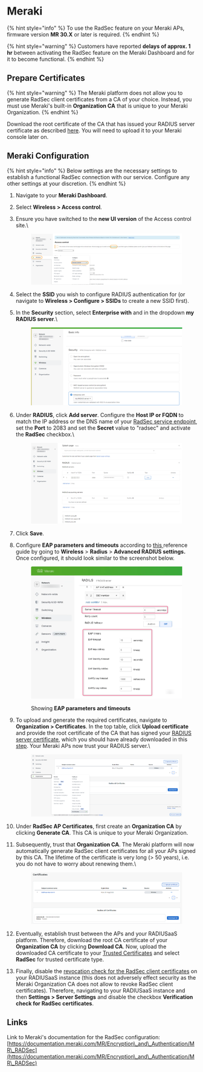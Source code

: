 # Meraki

{% hint style="info" %}
To use the RadSec feature on your Meraki APs, firmware version **MR 30.X** or later is required.
{% endhint %}

{% hint style="warning" %}
Customers have reported **delays of approx. 1 hr** between activating the RadSec feature on the Meraki Dashboard and for it to become functional.
{% endhint %}

## Prepare Certificates

{% hint style="warning" %}
The Meraki platform does not allow you to generate RadSec client certificates from a CA of your choice. Instead, you must use Meraki's built-in **Organization CA** that is unique to your Meraki Organization.
{% endhint %}

Download the root certificate of the CA that has issued your RADIUS server certificate as described [here](../../../admin-portal/settings/settings-server.md#download). You will need to upload it to your Meraki console later on.

## Meraki Configuration

{% hint style="info" %}
Below settings are the necessary settings to establish a functional RadSec connection with our service. Configure any other settings at your discretion.
{% endhint %}

1. Navigate to your **Meraki Dashboard**.
2. Select **Wireless > Access control**.
3.  Ensure you have switched to the **new UI version** of the Access control site.\


    <figure><img src="../../../../.gitbook/assets/Bild-1-Edited (2).png" alt=""><figcaption></figcaption></figure>
4. Select the **SSID** you wish to configure RADIUS authentication for (or navigate to **Wireless > Configure > SSIDs** to create a new SSID first).
5.  In the **Security** section, select **Enterprise with** and in the dropdown **my RADIUS server**.\


    <figure><img src="../../../../.gitbook/assets/Bild-2-Edited.png" alt=""><figcaption></figcaption></figure>
6.  Under **RADIUS**, click **Add server**. Configure the **Host IP or FQDN** to match the IP address or the DNS name of your [RadSec service endpoint](../../../admin-portal/settings/settings-server.md#properties), set the **Port** to 2083 and  set the **Secret** value to "radsec" and activate the **RadSec** checkbox.\


    <figure><img src="../../../../.gitbook/assets/Bild-3-Edited.png" alt=""><figcaption></figcaption></figure>
7. Click **Save**.
8.  Configure **EAP parameters and timeouts** according to [this ](https://docs.radiusaas.com/other/faqs/general)reference guide by going to **Wireless** > **Radius** > **Advanced RADIUS settings.** Once configured, it should look similar to the screenshot below.&#x20;

    <figure><img src="../../../../.gitbook/assets/image (388).png" alt=""><figcaption><p>Showing <strong>EAP parameters and timeouts</strong></p></figcaption></figure>
9.  To upload and generate the required certificates, navigate to **Organization > Certificates**. In the top table, click **Upload certificate** and provide the root certificate of the CA that has signed your [RADIUS server certificate](../../../admin-portal/settings/settings-server.md#server-certificates), which you should have already downloaded in this [step](meraki.md#prepare-certificates). Your Meraki APs now trust your RADIUS server.\


    <figure><img src="../../../../.gitbook/assets/Bild-4-Edited.png" alt=""><figcaption></figcaption></figure>
10. Under **RadSec AP Certificates**, first create an **Organization CA** by clicking **Generate CA**. This CA is unique to your Meraki Organization.
11. Subsequently, trust that **Organization CA**. The Meraki platform will now automatically generate RadSec client certificates for all your APs signed by this CA. The lifetime of the certificate is very long (> 50 years), i.e. you do not have to worry about renewing them.\


    <figure><img src="../../../../.gitbook/assets/Bild-5-Edited.png" alt=""><figcaption></figcaption></figure>
12. Eventually, establish trust between the APs and your RADIUSaaS platform. Therefore, download the root CA certificate of your **Organization CA** by clicking **Download CA**. Now, upload the downloaded CA certificate to your [Trusted Certificates](../../../admin-portal/settings/trusted-roots.md#add) and select **RadSec** for trusted certificate type.
13. Finally, disable the [revocation check for the RadSec client certificates](../../../admin-portal/settings/settings-server.md#verification-check-for-radsec-certificates) on your RADIUSaaS instance (this does not adversely effect security as the Meraki Organization CA does not allow to revoke RadSec client certificates). Therefore, navigating to your RADIUSaaS instance and then **Settings > Server Settings** and disable the checkbox **Verification check for RadSec certificates**.

## Links

Link to Meraki's documentation for the RadSec configuration: [https://documentation.meraki.com/MR/Encryption\_and\_Authentication/MR\_RADSec](https://documentation.meraki.com/MR/Encryption\_and\_Authentication/MR\_RADSec)
